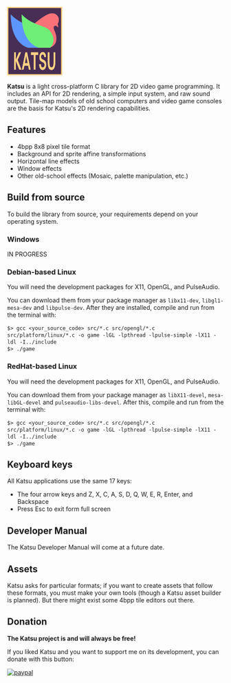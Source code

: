 ![](./res/images/klogo.png)

**Katsu** is a light cross-platform C library for 2D video game programming. It 
includes an API for 2D rendering, a simple input system, and raw sound output. 
Tile-map models of old school computers and video game consoles are the basis 
for Katsu's 2D rendering capabilities.


## Features

+ 4bpp 8x8 pixel tile format
+ Background and sprite affine transformations
+ Horizontal line effects
+ Window effects
+ Other old-school effects (Mosaic, palette manipulation, etc.)


## Build from source

To build the library from source, your requirements depend on your operating system.

### Windows

IN PROGRESS

### Debian-based Linux

You will need the development packages for X11, OpenGL, and PulseAudio.

You can download them from your package manager as ```libx11-dev```, ```libgl1-mesa-dev``` 
and ```libpulse-dev```. After they are installed, compile and run from the terminal with:

```
$> gcc <your_source_code> src/*.c src/opengl/*.c src/platform/linux/*.c -o game -lGL -lpthread -lpulse-simple -lX11 -ldl -I../include
$> ./game
```

### RedHat-based Linux

You will need the development packages for X11, OpenGL, and PulseAudio.

You can download them from your package manager as ```libX11-devel```, ```mesa-libGL-devel``` 
and ```pulseaudio-libs-devel```. After this, compile and run from the terminal with:

```
$> gcc <your_source_code> src/*.c src/opengl/*.c src/platform/linux/*.c -o game -lGL -lpthread -lpulse-simple -lX11 -ldl -I../include
$> ./game
```

## Keyboard keys

All Katsu applications use the same 17 keys:

- The four arrow keys and Z, X, C, A, S, D, Q, W, E, R, Enter, and Backspace
- Press Esc to exit form full screen


## Developer Manual

The Katsu Developer Manual will come at a future date.

## Assets

Katsu asks for particular formats; if you want to create assets that follow these 
formats, you must make your own tools (though a Katsu asset builder is planned). 
But there might exist some 4bpp tile editors out there.

## Donation
**The Katsu project is and will always be free!**

If you liked Katsu and you want to support me on its development, you can donate with this button:

[![paypal](https://www.paypalobjects.com/en_US/i/btn/btn_donateCC_LG.gif)](https://www.paypal.com/donate?hosted_button_id=H9AEAYCDAYCB6)






